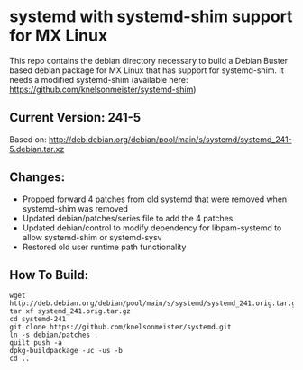 # systemd with systemd-shim support for MX Linux
This repo contains the debian directory necessary to build a Debian Buster based debian package for MX Linux that has support for systemd-shim.  It needs a modified systemd-shim (available here: https://github.com/knelsonmeister/systemd-shim)

## Current Version: 241-5
Based on: http://deb.debian.org/debian/pool/main/s/systemd/systemd_241-5.debian.tar.xz

## Changes:
  - Propped forward 4 patches from old systemd that were removed when systemd-shim was removed
  - Updated debian/patches/series file to add the 4 patches
  - Updated debian/control to modify dependency for libpam-systemd to allow systemd-shim or systemd-sysv
  - Restored old user runtime path functionality

## How To Build:
```
wget http://deb.debian.org/debian/pool/main/s/systemd/systemd_241.orig.tar.gz
tar xf systemd_241.orig.tar.gz
cd systemd-241
git clone https://github.com/knelsonmeister/systemd.git
ln -s debian/patches .
quilt push -a
dpkg-buildpackage -uc -us -b
cd ..
```
